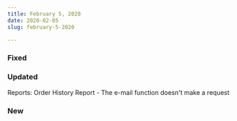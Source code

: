 ```yaml
---
title: February 5, 2020
date: 2020-02-05
slug: february-5-2020

---
```

### Fixed

### Updated

Reports: Order History Report - The e-mail function doesn't make a request

### New